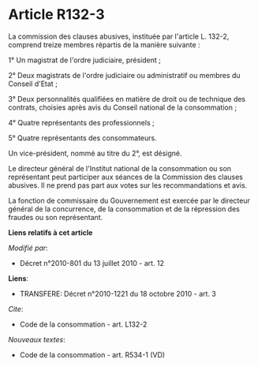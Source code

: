 # Article R132-3

La commission des clauses abusives, instituée par l'article L. 132-2, comprend treize membres répartis de la manière
suivante :

1° Un magistrat de l'ordre judiciaire, président ;

2° Deux magistrats de l'ordre judiciaire ou administratif ou membres du Conseil d'Etat ;

3° Deux personnalités qualifiées en matière de droit ou de technique des contrats, choisies après avis du Conseil national de
la consommation ;

4° Quatre représentants des professionnels ;

5° Quatre représentants des consommateurs.

Un vice-président, nommé au titre du 2°, est désigné.

Le directeur général de l'Institut national de la consommation ou son représentant peut participer aux séances de la
Commission des clauses abusives. Il ne prend pas part aux votes sur les recommandations et avis.

La fonction de commissaire du Gouvernement est exercée par le directeur général de la concurrence, de la consommation et de
la répression des fraudes ou son représentant.

**Liens relatifs à cet article**

_Modifié par_:

  - Décret n°2010-801 du 13 juillet 2010 - art. 12

**Liens**:

  - TRANSFERE: Décret n°2010-1221 du 18 octobre 2010 - art. 3

_Cite_:

  - Code de la consommation - art. L132-2

_Nouveaux textes_:

  - Code de la consommation - art. R534-1 (VD)
